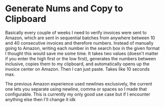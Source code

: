 # Generate Nums and Copy to Clipboard

Basically every couple of weeks I need to verify invoices were sent to Amazon, which are sent in sequential batches from anywhere between 10 and 40 consecutive invoices and therefore numbers. Instead of manually going to Amazon, writing each number in the search box in the given format I thought this would save me some time. It takes two values (doesn't matter if you enter the high first or the low first), generates the numbers between inclusive, copies them to my clipboard, and automatically opens up the invoice center on Amazon. Then I can just paste. Takes like 10 seconds max.

The previous Amazon experience used newlines exclusively, the current one lets you separate using newline, comma or spaces so I made that configurable. This is currently my only good use case but if I encounter anything else then I'll change it idk
